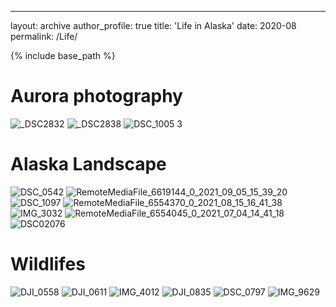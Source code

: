 ---
layout: archive
author_profile: true
title: 'Life in Alaska'
date: 2020-08
permalink: /Life/


{% include base_path %}


# Aurora photography
![_DSC2832](https://user-images.githubusercontent.com/53156528/148191627-75f89fee-3c00-4233-b31a-2ac3d7d736b3.jpg)
![_DSC2838](https://user-images.githubusercontent.com/53156528/148191768-19a0dc97-6873-4cc0-b294-086bd8ed0c4e.jpg)
![DSC_1005 3](https://user-images.githubusercontent.com/53156528/148191955-99efcb8d-0384-41e3-adbe-cad5933921b0.JPG)

# Alaska Landscape
![DSC_0542](https://user-images.githubusercontent.com/53156528/148192424-13531031-664f-4902-803c-b655bc002ed5.jpg)
![RemoteMediaFile_6619144_0_2021_09_05_15_39_20](https://user-images.githubusercontent.com/53156528/148192662-062f9a53-d09e-431e-9600-4556c1774866.JPG)
![DSC_1097](https://user-images.githubusercontent.com/53156528/148192723-d6a9f607-e8d7-49ee-a26b-c5079690efef.JPG)
![RemoteMediaFile_6554370_0_2021_08_15_16_41_38](https://user-images.githubusercontent.com/53156528/148192821-b17b5e5e-15b3-4da4-af52-c2b08c0494fd.JPG)
![IMG_3032](https://user-images.githubusercontent.com/53156528/148193183-ad3f3a6f-004b-4b72-827b-b352799164a9.jpg)
![RemoteMediaFile_6554045_0_2021_07_04_14_41_18](https://user-images.githubusercontent.com/53156528/148193307-aae44456-30e3-4d9c-a463-a51329fc9e13.JPG)
![DSC02076](https://user-images.githubusercontent.com/53156528/148193755-da33b189-2491-4c79-b33d-ee20dee0243a.jpg)

# Wildlifes
![DJI_0558](https://user-images.githubusercontent.com/53156528/148194336-7af3cb86-839f-4e74-9bfb-87aea6a96b15.jpg)
![DJI_0611](https://user-images.githubusercontent.com/53156528/148194461-11cc33bf-203e-490b-9454-fe5f884a3385.jpeg)
![IMG_4012](https://user-images.githubusercontent.com/53156528/148194677-d6a5bb22-5b7c-49d1-9d94-71089adfcb12.jpg)
![DJI_0835](https://user-images.githubusercontent.com/53156528/148194858-6d52be98-e860-465d-922f-0007d013efb3.jpg)
![DSC_0797](https://user-images.githubusercontent.com/53156528/148195036-f09f4b6f-accd-4334-a2a0-0884d273a7bc.JPG)
![IMG_9629](https://user-images.githubusercontent.com/53156528/148195305-92812da6-cebb-4681-8356-8bb776eab043.jpg)

